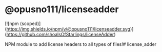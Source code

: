 # @opusno111/licenseadder

[![npm (scoped)]
(https://img.shields.io/npm/v/@opusno111/licenseadder.svg)]
(https://github.com/shoalsOfStarlings/licenseAdder)

NPM module to add license headers to all types of files!#   l i c e n s e _ a d d e r  
 